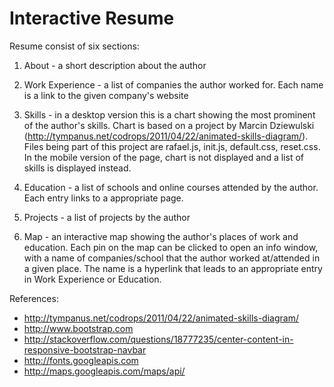 Interactive Resume
==================

Resume consist of six sections:

1. About - a short description about the author

2. Work Experience - a list of companies the author worked for. Each name
is a link to the given company's website

3. Skills - in a desktop version this is a chart showing the most prominent
of the author's skills. Chart is based on a project by Marcin Dziewulski 
(http://tympanus.net/codrops/2011/04/22/animated-skills-diagram/). Files being 
part of this project are rafael.js, init.js, default.css, reset.css. In the 
mobile version of the page, chart is not displayed and a list of skills is 
displayed instead.

4. Education - a list of schools and online courses attended by the author. Each entry
links to a appropriate page.

5. Projects - a list of projects by the author
6. Map - an interactive map showing the author's places of work and education. Each pin
on the map can be clicked to open an info window, with a name of companies/school 
that the author worked at/attended in a given place. The name is a hyperlink that 
leads to an appropriate entry in Work Experience or Education.

References:
- http://tympanus.net/codrops/2011/04/22/animated-skills-diagram/
- http://www.bootstrap.com
- http://stackoverflow.com/questions/18777235/center-content-in-responsive-bootstrap-navbar
- http://fonts.googleapis.com
- http://maps.googleapis.com/maps/api/